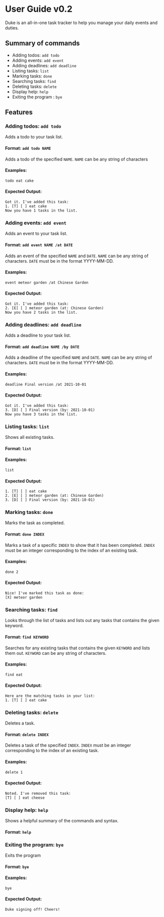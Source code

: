 # User Guide v0.2
Duke is an all-in-one task tracker to help you manage your daily events and duties.

## Summary of commands
* Adding todos: `add todo`
* Adding events: `add event`
* Adding deadlines: `add deadline`
* Listing tasks: `list`
* Marking tasks: `done`
* Searching tasks: `find`
* Deleting tasks: `delete`
* Display help: `help`
* Exiting the program : `bye`

## Features

### Adding todos: `add todo`

Adds a todo to your task list.

#### Format: `add todo NAME`

Adds a todo of the specified `NAME`.
`NAME` can be any string of characters

#### Examples:

`todo eat cake`

#### Expected Output:

```
Got it. I've added this task:
1. [T] [ ] eat cake
Now you have 1 tasks in the list.
```

### Adding events: `add event`

Adds an event to your task list.

#### Format: `add event NAME /at DATE`

Adds an event of the specified `NAME` and `DATE`.
`NAME` can be any string of characters.
`DATE` must be in the format YYYY-MM-DD.

#### Examples:

`event meteor garden /at Chinese Garden`

#### Expected Output:

```
Got it. I've added this task:
2. [E] [ ] meteor garden (at: Chinese Garden)
Now you have 2 tasks in the list.
```

### Adding deadlines: `add deadline`

Adds a deadline to your task list.

#### Format: `add deadline NAME /by DATE`

Adds a deadline of the specified `NAME` and `DATE`.
`NAME` can be any string of characters.
`DATE` must be in the format YYYY-MM-DD.

#### Examples:

`deadline Final version /at 2021-10-01`

#### Expected Output:

```
Got it. I've added this task:
3. [D] [ ] Final version (by: 2021-10-01)
Now you have 3 tasks in the list.
```

### Listing tasks: `list`

Shows all existing tasks.

#### Format: `list`

#### Examples:

`list`

#### Expected Output:

```
1. [T] [ ] eat cake
2. [E] [ ] meteor garden (at: Chinese Garden)
3. [D] [ ] Final version (by: 2021-10-01)
```

### Marking tasks: `done`

Marks the task as completed.

#### Format: `done INDEX`

Marks a task of a specific `INDEX` to show that it has been completed.
`INDEX` must be an integer corresponding to the index of an existing task.

#### Examples:

`done 2`

#### Expected Output:

```
Nice! I've marked this task as done:
[X] meteor garden
```

### Searching tasks: `find`

Looks through the list of tasks and lists out any tasks that contains the given keyword.

#### Format: `find KEYWORD`

Searches for any existing tasks that contains the given `KEYWORD` and lists them out.
`KEYWORD` can be any string of characters.

#### Examples:

`find eat`

#### Expected Output:

```
Here are the matching tasks in your list:
1. [T] [ ] eat cake
```

### Deleting tasks: `delete`

Deletes a task.

#### Format: `delete INDEX`

Deletes a task of the specified `INDEX`.
`INDEX` must be an integer corresponding to the index of an existing task.

#### Examples:

`delete 1`

#### Expected Output:

```
Noted. I've removed this task:
[T] [ ] eat cheese
```

### Display help: `help`

Shows a helpful summary of the commands and syntax.

#### Format: `help`

### Exiting the program: `bye`

Exits the program

#### Format: `bye`

#### Examples:

`bye`

#### Expected Output:

```
Duke signing off! Cheers!
```
